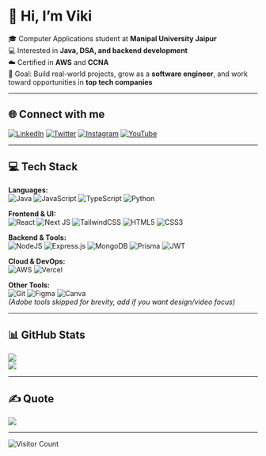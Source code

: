 # 👋 Hi, I’m Viki  

🎓 Computer Applications student at **Manipal University Jaipur**  
💻 Interested in **Java, DSA, and backend development**  
☁️ Certified in **AWS** and **CCNA**  
🚀 Goal: Build real-world projects, grow as a **software engineer**, and work toward opportunities in **top tech companies**  

---

## 🌐 Connect with me
[![LinkedIn](https://img.shields.io/badge/LinkedIn-%230077B5.svg?logo=linkedin&logoColor=white)](https://www.linkedin.com/in/cruelyf/) 
[![Twitter](https://img.shields.io/badge/Twitter-%231DA1F2.svg?logo=twitter&logoColor=white)](https://x.com/cruelyf) 
[![Instagram](https://img.shields.io/badge/Instagram-%23E4405F.svg?logo=instagram&logoColor=white)](https://www.instagram.com/cruelyf/) 
[![YouTube](https://img.shields.io/badge/YouTube-%23FF0000.svg?logo=youtube&logoColor=white)](https://www.youtube.com/@cruelyf)  

---

## 💻 Tech Stack
**Languages:**  
![Java](https://img.shields.io/badge/java-%23ED8B00.svg?style=for-the-badge&logo=openjdk&logoColor=white) 
![JavaScript](https://img.shields.io/badge/javascript-%23323330.svg?style=for-the-badge&logo=javascript&logoColor=%23F7DF1E) 
![TypeScript](https://img.shields.io/badge/typescript-%23007ACC.svg?style=for-the-badge&logo=typescript&logoColor=white) 
![Python](https://img.shields.io/badge/python-3670A0?style=for-the-badge&logo=python&logoColor=ffdd54)  

**Frontend & UI:**  
![React](https://img.shields.io/badge/react-%2320232a.svg?style=for-the-badge&logo=react&logoColor=%2361DAFB) 
![Next JS](https://img.shields.io/badge/next-black?style=for-the-badge&logo=next.js&logoColor=white) 
![TailwindCSS](https://img.shields.io/badge/tailwindcss-%2338B2AC.svg?style=for-the-badge&logo=tailwind-css&logoColor=white) 
![HTML5](https://img.shields.io/badge/html5-%23E34F26.svg?style=for-the-badge&logo=html5&logoColor=white) 
![CSS3](https://img.shields.io/badge/css3-%231572B6.svg?style=for-the-badge&logo=css3&logoColor=white)  

**Backend & Tools:**  
![NodeJS](https://img.shields.io/badge/node.js-6DA55F?style=for-the-badge&logo=node.js&logoColor=white) 
![Express.js](https://img.shields.io/badge/express.js-%23404d59.svg?style=for-the-badge&logo=express&logoColor=%2361DAFB) 
![MongoDB](https://img.shields.io/badge/mongodb-%234ea94b.svg?style=for-the-badge&logo=mongodb&logoColor=white) 
![Prisma](https://img.shields.io/badge/Prisma-3982CE?style=for-the-badge&logo=Prisma&logoColor=white) 
![JWT](https://img.shields.io/badge/JWT-black?style=for-the-badge&logo=JSON%20web%20tokens)  

**Cloud & DevOps:**  
![AWS](https://img.shields.io/badge/AWS-%23FF9900.svg?style=for-the-badge&logo=amazon-aws&logoColor=white) 
![Vercel](https://img.shields.io/badge/vercel-%23000000.svg?style=for-the-badge&logo=vercel&logoColor=white)  

**Other Tools:**  
![Git](https://img.shields.io/badge/git-%23F05033.svg?style=for-the-badge&logo=git&logoColor=white) 
![Figma](https://img.shields.io/badge/figma-%23F24E1E.svg?style=for-the-badge&logo=figma&logoColor=white) 
![Canva](https://img.shields.io/badge/Canva-%2300C4CC.svg?style=for-the-badge&logo=Canva&logoColor=white)  
*(Adobe tools skipped for brevity, add if you want design/video focus)*  

---

## 📊 GitHub Stats
![](https://nirzak-streak-stats.vercel.app/?user=therahulbehera&theme=tokyonight&hide_border=false)  
![](https://github-profile-trophy.vercel.app/?username=therahulbehera&theme=radical&no-frame=false&no-bg=true&margin-w=4)  

---

## ✍️ Quote
![](https://quotes-github-readme.vercel.app/api?type=horizontal&theme=tokyonight)  

---

![Visitor Count](https://visitcount.itsvg.in/api?id=therahulbehera&icon=0&color=9)
